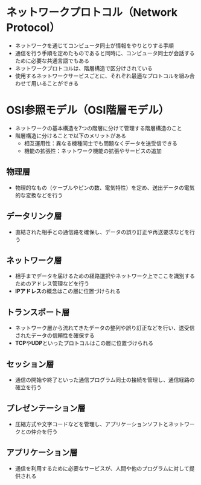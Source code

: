 # ネットワークプロトコル（Network Protocol）

- ネットワークを通じてコンピュータ同士が情報をやりとりする手順
- 通信を行う手順を定めたものであると同時に、コンピュータ同士が会話するために必要な共通言語でもある
- ネットワークプロトコルは、階層構造で区分けされている
- 使用するネットワークサービスごとに、それぞれ最適なプロトコルを組み合わせて用いることができる

# OSI参照モデル（OSI階層モデル）

- ネットワークの基本構造を7つの階層に分けて管理する階層構造のこと
- 階層構造に分けることで以下のメリットがある
    - 相互運用性：異なる機種同士でも問題なくデータを送受信できる
    - 機能の拡張性：ネットワーク機能の拡張やサービスの追加

## 物理層

- 物理的なもの（ケーブルやピンの数、電気特性）を定め、送出データの電気的な変換などを行う

## データリンク層

- 直結された相手との通信路を確保し、データの誤り訂正や再送要求などを行う

## ネットワーク層

- 相手までデータを届けるための経路選択やネットワーク上でここを識別するためのアドレス管理などを行う
- **IPアドレス**の概念はこの層に位置づけられる

## トランスポート層

- ネットワーク層から流れてきたデータの整列や誤り訂正などを行い、送受信されたデータの信頼性を確保する
- **TCP**や**UDP**といったプロトコルはこの層に位置づけられる

## セッション層

- 通信の開始や終了といった通信プログラム同士の接続を管理し、通信経路の確立を行う

## プレゼンテーション層

- 圧縮方式や文字コードなどを管理し、アプリケーションソフトとネットワークとの仲介を行う

## アプリケーション層

- 通信を利用するために必要なサービスが、人間や他のプログラムに対して提供される
